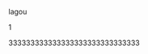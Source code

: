 lagou














1







































































333333333333333333333333333333
